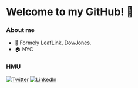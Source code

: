 # Welcome to my GitHub! 🖖

### About me
- 👷 Formely [LeafLink](https://www.leaflink.com/), [DowJones](https://www.dowjones.com/).
- 🏠 NYC

### HMU
[![Twitter](https://img.shields.io/badge/-Twitter-333333?style=flat&logo=twitter)](https://www.twitter.com/rubprofit/)
[![LinkedIn](https://img.shields.io/badge/-LinkedIn-blue?style=flat&logo=Linkedin&logoColor=white&link=https://www.linkedin.com/in/benprofit/)](https://www.linkedin.com/in/benprofit/)

<!--
**rubenprofit/rubenprofit** is a ✨ _special_ ✨ repository because its `README.md` (this file) appears on your GitHub profile.

Here are some ideas to get you started:

- 🔭 I’m currently working on ...
- 🌱 I’m currently learning ...
- 👯 I’m looking to collaborate on ...
- 🤔 I’m looking for help with ...
- 💬 Ask me about ...
- 📫 How to reach me: ...
- 😄 Pronouns: ...
- ⚡ Fun fact: ...
-->

